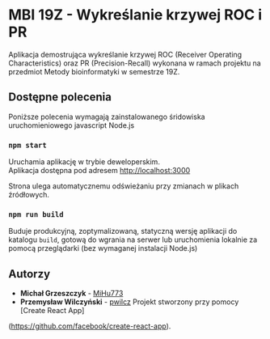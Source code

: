 # MBI 19Z - Wykreślanie krzywej ROC i PR

Aplikacja demostrująca wykreślanie krzywej ROC (Receiver Operating Characteristics) oraz PR (Precision-Recall) wykonana w ramach projektu na przedmiot Metody bioinformatyki w semestrze 19Z.



## Dostępne polecenia
Poniższe polecenia wymagają zainstalowanego śridowiska uruchomieniowego javascript Node.js

### `npm start`

Uruchamia aplikację w trybie deweloperskim.<br />
Aplikacja dostępna pod adresem [http://localhost:3000](http://localhost:3000)

Strona ulega automatycznemu odświeżaniu przy zmianach w plikach źródłowych.

### `npm run build`

Buduje produkcyjną, zoptymalizowaną, statyczną wersję aplikacji do katalogu `build`, gotową do wgrania na serwer lub uruchomienia lokalnie za pomocą przeglądarki (bez wymaganej instalacji Node.js)

## Autorzy

* **Michał Grzeszczyk** - [MiHu773](https://github.com/MiHu773)
* **Przemysław Wilczyński** - [pwilcz](https://github.com/pwilcz)
Projekt stworzony przy pomocy [Create React App]

(https://github.com/facebook/create-react-app).
